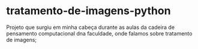 # tratamento-de-imagens-python

Projeto que surgiu em minha cabeça durante as aulas da cadeira de pensamento computacional dna faculdade, onde falamos sobre tratamento de imagens;

